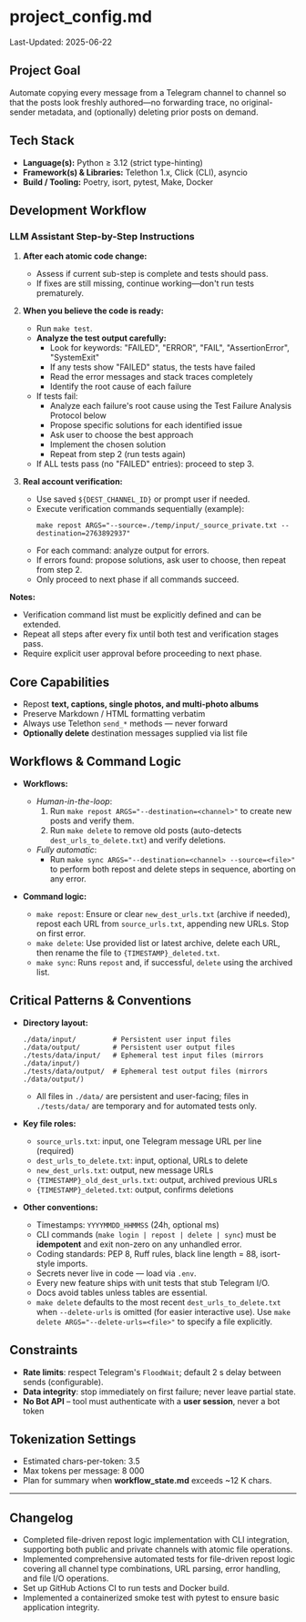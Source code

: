 # project_config.md

Last-Updated: 2025-06-22

## Project Goal

Automate copying every message from a Telegram channel to channel so that the posts look freshly authored—no forwarding trace, no original-sender metadata, and (optionally) deleting prior posts on demand.

## Tech Stack

- **Language(s):** Python ≥ 3.12 (strict type-hinting)
- **Framework(s) & Libraries:** Telethon 1.x, Click (CLI), asyncio
- **Build / Tooling:** Poetry, isort, pytest, Make, Docker

## Development Workflow

### LLM Assistant Step-by-Step Instructions

1. **After each atomic code change:**
   - Assess if current sub-step is complete and tests should pass.
   - If fixes are still missing, continue working—don't run tests prematurely.

2. **When you believe the code is ready:**
   - Run `make test`.
   - **Analyze the test output carefully:**
     - Look for keywords: "FAILED", "ERROR", "FAIL", "AssertionError", "SystemExit"
     - If any tests show "FAILED" status, the tests have failed
     - Read the error messages and stack traces completely
     - Identify the root cause of each failure
   - If tests fail:
     - Analyze each failure's root cause using the Test Failure Analysis Protocol below
     - Propose specific solutions for each identified issue
     - Ask user to choose the best approach
     - Implement the chosen solution
     - Repeat from step 2 (run tests again)
   - If ALL tests pass (no "FAILED" entries): proceed to step 3.

3. **Real account verification:**
   - Use saved `${DEST_CHANNEL_ID}` or prompt user if needed.
   - Execute verification commands sequentially (example):
     ```
     make repost ARGS="--source=./temp/input/_source_private.txt --destination=2763892937"
     ```
   - For each command: analyze output for errors.
   - If errors found: propose solutions, ask user to choose, then repeat from step 2.
   - Only proceed to next phase if all commands succeed.

**Notes:**
- Verification command list must be explicitly defined and can be extended.
- Repeat all steps after every fix until both test and verification stages pass.
- Require explicit user approval before proceeding to next phase.

## Core Capabilities

- Repost **text, captions, single photos, and multi-photo albums**
- Preserve Markdown / HTML formatting verbatim
- Always use Telethon `send_*` methods — never forward
- **Optionally delete** destination messages supplied via list file

## Workflows & Command Logic

- **Workflows:**
  - *Human-in-the-loop*:
    1. Run `make repost ARGS="--destination=<channel>"` to create new posts and verify them.
    2. Run `make delete` to remove old posts (auto-detects `dest_urls_to_delete.txt`) and verify deletions.
  - *Fully automatic*:
    - Run `make sync ARGS="--destination=<channel> --source=<file>"` to perform both repost and delete steps in sequence, aborting on any error.

- **Command logic:**
  - `make repost`: Ensure or clear `new_dest_urls.txt` (archive if needed), repost each URL from `source_urls.txt`, appending new URLs. Stop on first error.
  - `make delete`: Use provided list or latest archive, delete each URL, then rename the file to `{TIMESTAMP}_deleted.txt`.
  - `make sync`: Runs `repost` and, if successful, `delete` using the archived list.

## Critical Patterns & Conventions

- **Directory layout:**
  ```
  ./data/input/         # Persistent user input files
  ./data/output/        # Persistent user output files
  ./tests/data/input/   # Ephemeral test input files (mirrors ./data/input/)
  ./tests/data/output/  # Ephemeral test output files (mirrors ./data/output/)
  ```
  - All files in `./data/` are persistent and user-facing; files in `./tests/data/` are temporary and for automated tests only.

- **Key file roles:**
  - `source_urls.txt`: input, one Telegram message URL per line (required)
  - `dest_urls_to_delete.txt`: input, optional, URLs to delete
  - `new_dest_urls.txt`: output, new message URLs
  - `{TIMESTAMP}_old_dest_urls.txt`: output, archived previous URLs
  - `{TIMESTAMP}_deleted.txt`: output, confirms deletions

- **Other conventions:**
  - Timestamps: `YYYYMMDD_HHMMSS` (24h, optional ms)
  - CLI commands (`make login | repost | delete | sync`) must be **idempotent** and exit non-zero on any unhandled error.
  - Coding standards: PEP 8, Ruff rules, black line length = 88, isort-style imports.
  - Secrets never live in code — load via  `.env`.
  - Every new feature ships with unit tests that stub Telegram I/O.
  - Docs avoid tables unless tables are essential.
  - `make delete` defaults to the most recent `dest_urls_to_delete.txt` when `--delete-urls` is omitted (for easier interactive use). Use `make delete ARGS="--delete-urls=<file>"` to specify a file explicitly.

## Constraints

- **Rate limits**: respect Telegram's `FloodWait`; default 2 s delay between sends (configurable).
- **Data integrity**: stop immediately on first failure; never leave partial state.
- **No Bot API** – tool must authenticate with a **user session**, never a bot token

## Tokenization Settings

- Estimated chars-per-token: 3.5
- Max tokens per message: 8 000
- Plan for summary when **workflow_state.md** exceeds ~12 K chars.

---

## Changelog
- Completed file-driven repost logic implementation with CLI integration, supporting both public and private channels with atomic file operations.
- Implemented comprehensive automated tests for file-driven repost logic covering all channel type combinations, URL parsing, error handling, and file I/O operations.
- Set up GitHub Actions CI to run tests and Docker build.
- Implemented a containerized smoke test with pytest to ensure basic application integrity.

<!-- The agent prepends the latest summary here as a new list item after each VALIDATE phase -->
